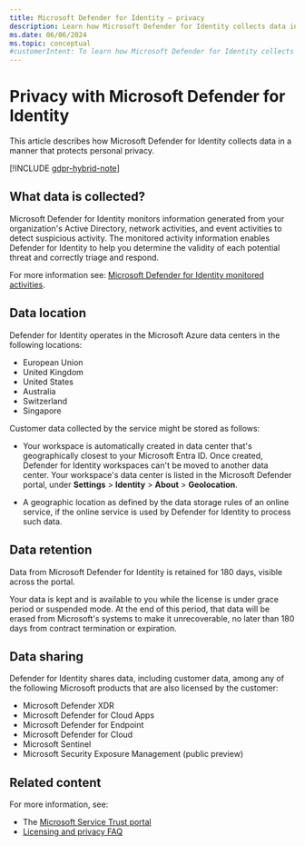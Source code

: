 ```yaml
---
title: Microsoft Defender for Identity – privacy
description: Learn how Microsoft Defender for Identity collects data in a manner that protects personal privacy.
ms.date: 06/06/2024
ms.topic: conceptual
#customerIntent: To learn how Microsoft Defender for Identity collects data in a manner that protects personal privacy.
---
```


# Privacy with Microsoft Defender for Identity

This article describes how Microsoft Defender for Identity collects data in a manner that protects personal privacy.

[!INCLUDE [gdpr-hybrid-note](../includes/gdpr-hybrid-note.md)]

## What data is collected?

Microsoft Defender for Identity monitors information generated from your organization's Active Directory, network activities, and event activities to detect suspicious activity. The monitored activity information enables Defender for Identity to help you determine the validity of each potential threat and correctly triage and respond.

For more information see: [Microsoft Defender for Identity monitored activities](monitored-activities.md).

## Data location

Defender for Identity operates in the Microsoft Azure data centers in the following locations:

- European Union
- United Kingdom
- United States
- Australia
- Switzerland
- Singapore

Customer data collected by the service might be stored as follows:

- Your workspace is automatically created in data center that's geographically closest to your Microsoft Entra ID. Once created, Defender for Identity workspaces can't be moved to another data center. Your workspace's data center is listed in the Microsoft Defender portal, under **Settings** > **Identity** > **About** > **Geolocation**.

- A geographic location as defined by the data storage rules of an online service, if the online service is used by Defender for Identity to process such data.

## Data retention

Data from Microsoft Defender for Identity is retained for 180 days, visible across the portal.  

Your data is kept and is available to you while the license is under grace period or suspended mode. At the end of this period, that data will be erased from Microsoft's systems to make it unrecoverable, no later than 180 days from contract termination or expiration. 

## Data sharing

Defender for Identity shares data, including customer data, among any of the following Microsoft products that are also licensed by the customer:

- Microsoft Defender XDR
- Microsoft Defender for Cloud Apps
- Microsoft Defender for Endpoint
- Microsoft Defender for Cloud
- Microsoft Sentinel
- Microsoft Security Exposure Management (public preview)

## Related content

For more information, see:

- The [Microsoft Service Trust portal](https://www.microsoft.com/en-us/trust-center/product-overview)
- [Licensing and privacy FAQ](technical-faq.yml#licensing-and-privacy)
